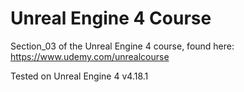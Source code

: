 # Unreal Engine 4 Course
Section_03 of the Unreal Engine 4 course, found here: https://www.udemy.com/unrealcourse

Tested on Unreal Engine 4 v4.18.1
